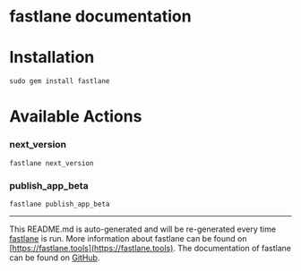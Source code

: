 fastlane documentation
================
# Installation
```
sudo gem install fastlane
```
# Available Actions
### next_version
```
fastlane next_version
```

### publish_app_beta
```
fastlane publish_app_beta
```


----

This README.md is auto-generated and will be re-generated every time [fastlane](https://fastlane.tools) is run.
More information about fastlane can be found on [https://fastlane.tools](https://fastlane.tools).
The documentation of fastlane can be found on [GitHub](https://github.com/fastlane/fastlane/tree/master/fastlane).
